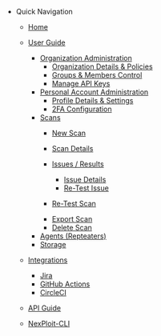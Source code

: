 - Quick Navigation
  - [Home](/ "About")

  - [User Guide](user-guide/overview.md "Overview")
    - [Organization Administration](user-guide/organization-administration/overview.md)
      - [Organization Details & Policies](user-guide/organization-administration/details-and-policies.md)
      - [Groups & Members Control](user-guide/organization-administration/2fa.md)
      - [Manage API Keys](user-guide/organization-administration/manage-api-keys.md)
    - [Personal Account Administration](user-guide/personal-account-administration/overview.md)
      - [Profile Details & Settings](user-guide/personal-account-administration/details-and-settings.md)
      - [2FA Configuration](user-guide/personal-account-administration/2fa.md)
    - [Scans](user-guide/scans/overview.md)
      - [New Scan](user-guide/scans/new-scan.md)
      - [Scan Details](user-guide/scans/scan-details.md)
      - [Issues / Results](user-guide/scans/issues-results.md)
        - [Issue Details](user-guide/scans/issue-details.md)
        - [Re-Test Issue](user-guide/scans/re-test-issue.md)

      - [Re-Test Scan](user-guide/scans/re-test-scan.md)
      <!-- - [Schedueling](user-guide/scans/schedueling.md) -->
      - [Export Scan](user-guide/scans/export-scan.md)
      - [Delete Scan](user-guide/scans/delete-scan.md) 
      <!-- - [Scan Profiles](user-guide/scan-profiles/profile-details/overview.md) -->
      <!-- - [Profile Details](user-guide/scan-profiles/profile-details.md) -->
      <!-- - [New Profile](user-guide/scan-profiles/new-profile.md) -->
      <!-- - [Edit Profile](user-guide/scan-profiles/edit-profile.md) -->
      <!-- - [Delete Profile](user-guide/scan-profiles/delete-profile.md) -->
    - [Agents (Repteaters)](user-guide/agents/overview.md)
    <!-- - [Analysis](user-guide/analysis/overview.md) -->
    - [Storage](user-guide/storage/overview.md)
    <!-- - [Activity Log](user-guide/activity-log/overview.md) -->
  
  - [Integrations](integrations/overview.md)
    <!-- - [GitHub](integrations/github/connect-account.md) -->
    - [Jira](integrations/jira/jira-integration.md)
    <!-- - [Bamboo](integrations/bamboo/connect-account.md) -->
    - [GitHub Actions](integrations/github-actions/github-actions-integration.md)
    <!-- - [Jenkins](integrations/jenkins/connect-account.md) -->
    - [CircleCI](integrations/circleci/circleci-integration.md)
    <!-- - [Travis CI](integrations/travis-ci/connect-account.md) -->
    <!-- - [ServiceNow](integrations/servicenow/connect-account.md) -->
    <!-- - [Slack](integrations/slack/connect-account.md) -->
    <!-- - [TeamCity](integrations/teamcity/connect-account.md) -->
    <!-- - [Azure DevOps](integrations/github/connect-account.md) -->

  - [API Guide](api-guide/overview.md)
  
  - [NexPloit-CLI](nexploit-cli/overview.md)
  